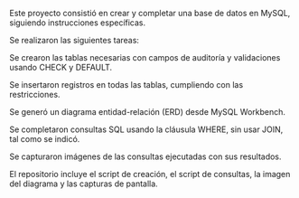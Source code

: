 Este proyecto consistió en crear y completar una base de datos en MySQL, siguiendo instrucciones específicas.

Se realizaron las siguientes tareas:

Se crearon las tablas necesarias con campos de auditoría y validaciones usando CHECK y DEFAULT.

Se insertaron registros en todas las tablas, cumpliendo con las restricciones.

Se generó un diagrama entidad-relación (ERD) desde MySQL Workbench.

Se completaron consultas SQL usando la cláusula WHERE, sin usar JOIN, tal como se indicó.

Se capturaron imágenes de las consultas ejecutadas con sus resultados.

El repositorio incluye el script de creación, el script de consultas, la imagen del diagrama y las capturas de pantalla.